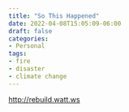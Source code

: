 ```yaml
---
title: "So This Happened"
date: 2022-04-08T15:05:09-06:00
draft: false
categories:
- Personal
tags:
- fire
- disaster
- climate change
---
```


http://rebuild.watt.ws
